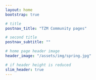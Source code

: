```yaml
---
layout: home
bootstrap: true

# title
postnav_title: "TZM Community pages"

# second title
postnav_subtitle: ""

# home page header image
header_image: "/assets/img/spring.jpg"

# if header height is reduced
slim_header: true
---
```

